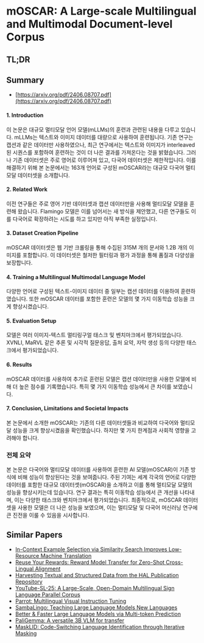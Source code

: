 # mOSCAR: A Large-scale Multilingual and Multimodal Document-level Corpus
## TL;DR
## Summary
- [https://arxiv.org/pdf/2406.08707.pdf](https://arxiv.org/pdf/2406.08707.pdf)

#### 1. Introduction
이 논문은 대규모 멀티모달 언어 모델(mLLMs)의 훈련과 관련된 내용을 다루고 있습니다. mLLMs는 텍스트와 이미지 데이터를 대량으로 사용하여 훈련됩니다. 기존 연구는 캡션과 같은 데이터만 사용하였으나, 최근 연구에서는 텍스트와 이미지가 interleaved된 시퀀스를 포함하여 훈련하는 것이 더 나은 결과를 가져온다는 것을 밝혔습니다. 그러나 기존 데이터셋은 주로 영어로 이루어져 있고, 다국어 데이터셋은 제한적입니다. 이를 해결하기 위해 본 논문에서는 163개 언어로 구성된 mOSCAR라는 대규모 다국어 멀티모달 데이터셋을 소개합니다.


#### 2. Related Work
이전 연구들은 주로 영어 기반 데이터셋과 캡션 데이터만을 사용해 멀티모달 모델을 훈련해 왔습니다. Flamingo 모델은 이를 넘어서는 새 방식을 제안했고, 다른 연구들도 이를 다국어로 확장하려는 시도를 하고 있지만 아직 부족한 실정입니다.

#### 3. Dataset Creation Pipeline
mOSCAR 데이터셋은 웹 기반 크롤링을 통해 수집된 315M 개의 문서와 1.2B 개의 이미지를 포함합니다. 이 데이터셋은 철저한 필터링과 평가 과정을 통해 품질과 다양성을 보장합니다.

#### 4. Training a Multilingual Multimodal Language Model
다양한 언어로 구성된 텍스트-이미지 데이터 중 일부는 캡션 데이터를 이용하여 훈련하였습니다. 또한 mOSCAR 데이터를 포함한 훈련은 모델의 몇 가지 이동학습 성능을 크게 향상시켰습니다.

#### 5. Evaluation Setup
모델은 여러 이미지-텍스트 멀티링구얼 태스크 및 벤치마크에서 평가되었습니다. XVNLI, MaRVL 같은 추론 및 시각적 질문응답, 출처 요약, 자막 생성 등의 다양한 태스크에서 평가되었습니다.

#### 6. Results
mOSCAR 데이터를 사용하여 추가로 훈련된 모델은 캡션 데이터만을 사용한 모델에 비해 더 높은 점수를 기록했습니다. 특히 몇 가지 이동학습 성능에서 큰 차이를 보였습니다.

#### 7. Conclusion, Limitations and Societal Impacts
본 논문에서 소개한 mOSCAR는 기존의 다른 데이터셋들과 비교하여 다국어와 멀티모달 성능을 크게 향상시켰음을 확인했습니다. 하지만 몇 가지 한계점과 사회적 영향을 고려해야 합니다.

### 전체 요약
본 논문은 다국어와 멀티모달 데이터를 사용하여 훈련한 AI 모델(mOSCAR)이 기존 방식에 비해 성능이 향상된다는 것을 보여줍니다. 주된 기여는 세계 각국의 언어로 다양한 데이터를 포함한 대규모 데이터셋(mOSCAR)을 소개하고 이를 통해 멀티모달 모델의 성능을 향상시키는데 있습니다. 연구 결과는 특히 이동학습 성능에서 큰 개선을 나타내며, 이는 다양한 태스크와 벤치마크에서 평가되었습니다. 최종적으로, mOSCAR 데이터셋을 사용한 모델은 더 나은 성능을 보였으며, 이는 멀티모달 및 다국어 머신러닝 연구에 큰 진전을 이룰 수 있음을 시사합니다.

## Similar Papers
- [In-Context Example Selection via Similarity Search Improves Low-Resource Machine Translation](2408.00397.md)
- [Reuse Your Rewards: Reward Model Transfer for Zero-Shot Cross-Lingual Alignment](2404.12318.md)
- [Harvesting Textual and Structured Data from the HAL Publication Repository](2407.20595.md)
- [YouTube-SL-25: A Large-Scale, Open-Domain Multilingual Sign Language Parallel Corpus](2407.11144.md)
- [Parrot: Multilingual Visual Instruction Tuning](2406.02539.md)
- [SambaLingo: Teaching Large Language Models New Languages](2404.05829.md)
- [Better & Faster Large Language Models via Multi-token Prediction](2404.19737.md)
- [PaliGemma: A versatile 3B VLM for transfer](2407.07726.md)
- [MaskLID: Code-Switching Language Identification through Iterative Masking](2406.06263.md)

